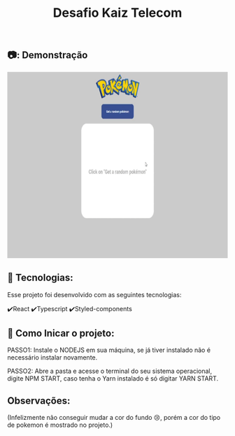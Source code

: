 <h1 align="center">
   Desafio Kaiz Telecom
</h1>

<br>

## 📷: Demonstração

<div align="center" >
  <img src="./github/pokegif.gif" alt="demo-web" height="425">
</div>

## 🚀 Tecnologias:

Esse projeto foi desenvolvido com as seguintes tecnologias:

✔️React
✔️Typescript
✔️Styled-components

## 🚀 Como Inicar o projeto:

PASSO1: Instale o NODEJS em sua máquina, se já tiver instalado não é necessário instalar novamente.

PASSO2: Abre a pasta e acesse o terminal do seu sistema operacional, digite NPM START, caso tenha o Yarn instalado é só digitar YARN START.

## Observações:

(Infelizmente não conseguir mudar a cor do fundo 😢, porém a cor do tipo de pokemon é mostrado no projeto.)
